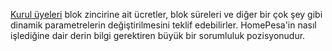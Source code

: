 [Kurul üyeleri](introduction/committee) blok zincirine ait ücretler, blok süreleri  ve diğer bir çok şey gibi dinamik parametrelerin değiştirilmesini teklif edebilirler. HomePesa'in nasıl işlediğine dair derin bilgi gerektiren büyük bir sorumluluk pozisyonudur.